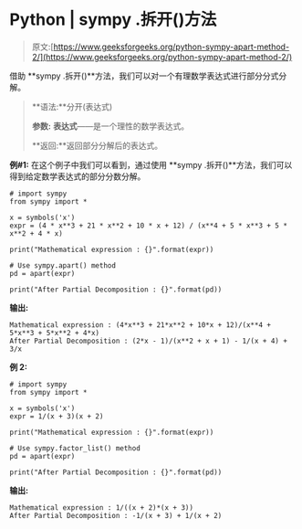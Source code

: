 # Python | sympy .拆开()方法

> 原文:[https://www.geeksforgeeks.org/python-sympy-apart-method-2/](https://www.geeksforgeeks.org/python-sympy-apart-method-2/)

借助 **sympy .拆开()**方法，我们可以对一个有理数学表达式进行部分分式分解。

> **语法:**分开(表达式)
> 
> **参数:**
> **表达式**——是一个理性的数学表达式。
> 
> **返回:**返回部分分解后的表达式。

**例#1:**
在这个例子中我们可以看到，通过使用 **sympy .拆开()**方法，我们可以得到给定数学表达式的部分分数分解。

```
# import sympy
from sympy import *

x = symbols('x')
expr = (4 * x**3 + 21 * x**2 + 10 * x + 12) / (x**4 + 5 * x**3 + 5 * x**2 + 4 * x)

print("Mathematical expression : {}".format(expr))

# Use sympy.apart() method
pd = apart(expr) 

print("After Partial Decomposition : {}".format(pd)) 
```

**输出:**

```
Mathematical expression : (4*x**3 + 21*x**2 + 10*x + 12)/(x**4 + 5*x**3 + 5*x**2 + 4*x)
After Partial Decomposition : (2*x - 1)/(x**2 + x + 1) - 1/(x + 4) + 3/x

```

**例 2:**

```
# import sympy
from sympy import * 

x = symbols('x')
expr = 1/(x + 3)(x + 2)

print("Mathematical expression : {}".format(expr))

# Use sympy.factor_list() method
pd = apart(expr) 

print("After Partial Decomposition : {}".format(pd)) 
```

**输出:**

```
Mathematical expression : 1/((x + 2)*(x + 3))
After Partial Decomposition : -1/(x + 3) + 1/(x + 2)

```